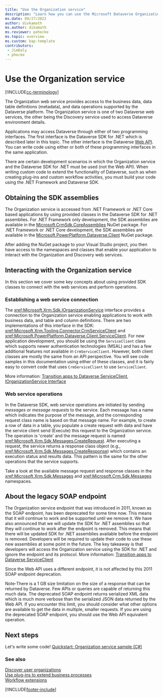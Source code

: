 ```yaml
---
title: "Use the Organization service"
description: "Learn how you can use the Microsoft Dataverse Organization service to work with business data."
ms.date: 09/27/2022
author: divkamath
ms.author: dikamath
ms.reviewer: pehecke
ms.topic: overview
ms.custom: bap-template
contributors:
 - JimDaly
 - phecke
---
```


# Use the Organization service

[!INCLUDE[cc-terminology](../includes/cc-terminology.md)]

The Organization web service provides access to the business data, data table definitions (metadata), and data operations supported by the Dataverse platform. The Organization service is one of two Dataverse web services, the other being the Discovery service used to access Dataverse environment details.

Applications may access Dataverse through either of two programming interfaces. The first interface is the Dataverse SDK for .NET which is described later in this topic. The other interface is the Dataverse [Web API](../webapi/overview.md). You can write code using either or both of these programming interfaces in the same application.

There are certain development scenarios in which the Organization service and the Dataverse SDK for .NET must be used (not the Web API). When writing custom code to extend the functionality of Dataverse, such as when creating plug-ins and custom workflow activities, you must build your code using the .NET Framework and Dataverse SDK.

## Obtaining the SDK assemblies

The Organization service is accessed from .NET Framework or .NET Core based applications by using provided classes in the Dataverse SDK for .NET assemblies. For .NET Framework only development, the SDK assemblies are available in the [Microsoft.CrmSdk.CoreAssemblies](https://www.nuget.org/packages/Microsoft.CrmSdk.CoreAssemblies/) NuGet package. For .NET Framework or .NET Core development, the SDK assemblies are available in the [Microsoft.PowerPlatform.Dataverse.Client](https://www.nuget.org/packages/Microsoft.PowerPlatform.Dataverse.Client) NuGet package.

After adding the NuGet package to your Visual Studio project, you then have access to the namespaces and classes that enable your application to interact with the Organization and Discovery web services.

## Interacting with the Organization service

In this section we cover some key concepts about using provided SDK classes to connect with the web services and perform operations.

### Establishing a web service connection

The <xref:Microsoft.Xrm.Sdk.IOrganizationService> interface provides a connection to the Organization service enabling applications to work with business data, and table and column definitions. There are two implementations of this interface in the SDK: <xref:Microsoft.Xrm.Tooling.Connector.CrmServiceClient> and <xref:Microsoft.PowerPlatform.Dataverse.Client.ServiceClient>. For new application development, you should be using the `ServiceClient` class which supports newer authentication technologies (MSAL) and has a few additional features not available in `CrmServiceClient`. However, both client classes are mostly the same from an API perspective. You will see code samples in this documentation using either of these classes, and it is fairly easy to convert code that uses `CrmServiceClient` to use `ServiceClient`.

More information: [Transition apps to Dataverse ServiceClient](../sdk-client-transition.md), [IOrganizationService Interface](iorganizationservice-interface.md)

### Web service operations

In the Dataverse SDK, web service operations are initiated by sending *messages* or *message requests* to the service. Each message has a name which indicates the purpose of the message, and the corresponding request class name is based on that message name. For example, to create a row of data in a table, you populate a create request with data and have the service client send (Execute) this request to the Organization service. The operation is 'create' and the message request is named <xref:Microsoft.Xrm.Sdk.Messages.CreateRequest>. After executing a request, the service returns a response class object (e.g., <xref:Microsoft.Xrm.Sdk.Messages.CreateResponse>) which contains an execution status and results data. This pattern is the same for the other operations that the service supports.

Take a look at the available message request and response classes in the <xref:Microsoft.Xrm.Sdk.Messages> and <xref:Microsoft.Crm.Sdk.Messages> namespaces.

## About the legacy SOAP endpoint

The Organization service endpoint that was introduced in 2011, known as the SOAP endpoint, has been deprecated for some time now. This means that it will continue to work and be supported until we remove it. We have also announced that we will update the SDK for .NET assemblies so that they will continue to work after the endpoint is removed. This means that there will be updated SDK for .NET assemblies available before the endpoint is removed. Developers will be required to update their code to use these new assemblies at some point in the future. The key takeaway is that developers will access the Organization service using the SDK for .NET and ignore the endpoint and its protocol. More information: [Transition apps to Dataverse ServiceClient](../sdk-client-transition.md)

Since the Web API uses a different endpoint, it is not affected by this 2011 SOAP endpoint deprecation.

Note-There is a 1 GB size limitation on the size of a response that can be returned by Dataverse.  Few APIs or queries are capable of returning this much data. The deprecated SOAP endpoint returns serialized XML data which is much more verbose than the serialized JSON data returned by the Web API. If you encounter this limit, you should consider what other options are available to get the data in multiple, smaller requests. If you are using the deprecated SOAP endpoint, you should use the Web API equivalent operation.

## Next steps

Let's write some code! [Quickstart: Organization service sample (C#)](quick-start-org-service-console-app.md)

### See also

[Discover user organizations](../discovery-service.md)  
[Use plug-ins to extend business processes](../plug-ins.md)  
[Workflow extensions](../workflow/workflow-extensions.md)  

[!INCLUDE[footer-include](../../../includes/footer-banner.md)]
